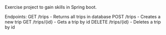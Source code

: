 Exercise project to gain skills in Spring boot.

Endpoints:
GET /trips - Returns all trips in database
POST /trips - Creates a new trip
GET /trips/{id} - Gets a trip by id
DELETE /trips/{id} - Deletes a trip by id
